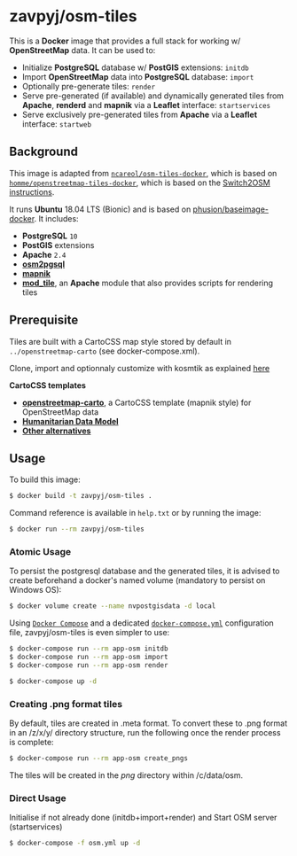 # zavpyj/osm-tiles

<!--About-->

This is a **Docker** image that provides a full stack for working w/ **OpenStreetMap** data. It can be used to:

- Initialize **PostgreSQL** database w/ **PostGIS** extensions: `initdb`
- Import **OpenStreetMap** data into **PostgreSQL** database: `import`
- Optionally pre-generate tiles: `render`
- Serve pre-generated (if available) and dynamically generated tiles from **Apache**, **renderd** and **mapnik** via a **Leaflet** interface: `startservices`
- Serve exclusively pre-generated tiles from **Apache** via a **Leaflet** interface: `startweb`

## Background

This image is adapted from [`ncareol/osm-tiles-docker`](https://github.com/ncareol/osm-tiles-docker), which is based on [`homme/openstreetmap-tiles-docker`](https://hub.docker.com/r/homme/openstreetmap-tiles-docker/), which is based on the [Switch2OSM instructions](https://switch2osm.org/serving-tiles/manually-building-a-tile-server-14-04/).

It runs **Ubuntu** 18.04 LTS (Bionic) and is based on [phusion/baseimage-docker](https://github.com/phusion/baseimage-docker). It includes:

- **PostgreSQL** `10`
- **PostGIS** extensions
- **Apache** `2.4`
- [**osm2pgsql**](http://wiki.openstreetmap.org/wiki/Osm2pgsql)
- [**mapnik**](http://mapnik.org/)
- [**mod_tile**](http://wiki.openstreetmap.org/wiki/Mod_tile), an **Apache** module that also provides scripts for rendering tiles

## Prerequisite

Tiles are built with a CartoCSS map style stored by default in `../openstreetmap-carto` (see docker-compose.xml).

Clone, import and optionnaly customize with kosmtik as explained [here](https://github.com/gravitystorm/openstreetmap-carto/blob/master/DOCKER.md)

**CartoCSS templates**
- [**openstreetmap-carto**](https://github.com/gravitystorm/openstreetmap-carto), a CartoCSS template (mapnik style) for OpenStreetMap data
- [**Humanitarian Data Model**](https://github.com/hotosm/HDM-CartoCSS)
- [**Other alternatives**](https://github.com/gravitystorm/openstreetmap-carto/#alternatives)

## Usage

To build this image:

```sh
$ docker build -t zavpyj/osm-tiles .
```

Command reference is available in `help.txt` or by running the image:

```sh
$ docker run --rm zavpyj/osm-tiles
```

### Atomic Usage

To persist the postgresql database and the generated tiles, it is advised to create beforehand a docker's named volume (mandatory to persist on Windows OS):

```sh
$ docker volume create --name nvpostgisdata -d local
```

Using [`Docker Compose`](https://docs.docker.com/compose/) and a dedicated [`docker-compose.yml`](https://docs.docker.com/compose/compose-file/) configuration file, zavpyj/osm-tiles is even simpler to use:
```sh
$ docker-compose run --rm app-osm initdb
$ docker-compose run --rm app-osm import
$ docker-compose run --rm app-osm render

$ docker-compose up -d
```

### Creating .png format tiles

By default, tiles are created in .meta format.  To convert these to .png format
in an /z/x/y/ directory structure, run the following once the render process
is complete:

```sh
$ docker-compose run --rm app-osm create_pngs
```

The tiles will be created in the _png_ directory within /c/data/osm.


### Direct Usage

Initialise if not already done (initdb+import+render) and Start OSM server (startservices)

```sh
$ docker-compose -f osm.yml up -d
```
